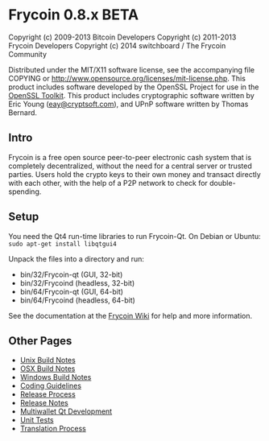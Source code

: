 Frycoin 0.8.x BETA
====================

Copyright (c) 2009-2013 Bitcoin Developers
Copyright (c) 2011-2013 Frycoin Developers
Copyright (c) 2014 switchboard / The Frycoin Community

Distributed under the MIT/X11 software license, see the accompanying
file COPYING or http://www.opensource.org/licenses/mit-license.php.
This product includes software developed by the OpenSSL Project for use in the [OpenSSL Toolkit](http://www.openssl.org/). This product includes
cryptographic software written by Eric Young ([eay@cryptsoft.com](mailto:eay@cryptsoft.com)), and UPnP software written by Thomas Bernard.


Intro
---------------------
Frycoin is a free open source peer-to-peer electronic cash system that is
completely decentralized, without the need for a central server or trusted
parties.  Users hold the crypto keys to their own money and transact directly
with each other, with the help of a P2P network to check for double-spending.


Setup
---------------------
You need the Qt4 run-time libraries to run Frycoin-Qt. On Debian or Ubuntu:
	`sudo apt-get install libqtgui4`

Unpack the files into a directory and run:

- bin/32/Frycoin-qt (GUI, 32-bit)
- bin/32/Frycoind (headless, 32-bit)
- bin/64/Frycoin-qt (GUI, 64-bit)
- bin/64/Frycoind (headless, 64-bit)

See the documentation at the [Frycoin Wiki](http://Frycoin.info)
for help and more information.


Other Pages
---------------------
- [Unix Build Notes](build-unix.md)
- [OSX Build Notes](build-osx.md)
- [Windows Build Notes](build-msw.md)
- [Coding Guidelines](coding.md)
- [Release Process](release-process.md)
- [Release Notes](release-notes.md)
- [Multiwallet Qt Development](multiwallet-qt.md)
- [Unit Tests](unit-tests.md)
- [Translation Process](translation_process.md)
